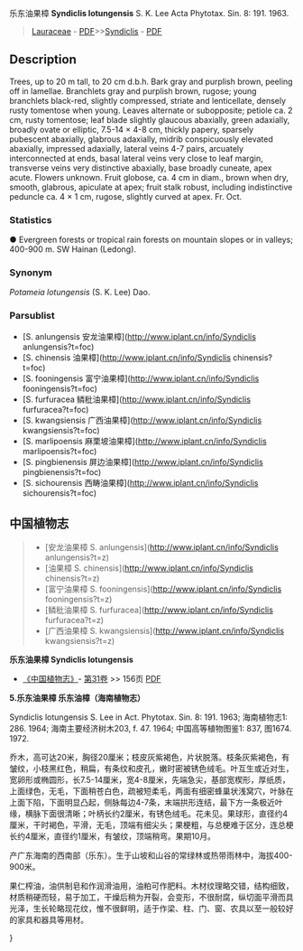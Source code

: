 乐东油果樟 **Syndiclis lotungensis** S. K. Lee Acta Phytotax. Sin. 8: 191. 1963.

> [Lauraceae](http://www.iplant.cn/info/Lauraceae?t=foc) - [PDF](http://www.iplant.cn/foc/pdf/Lauraceae.pdf)>>[Syndiclis](http://www.iplant.cn/info/Syndiclis?t=foc) - [PDF](http://www.iplant.cn/foc/pdf/Syndiclis.pdf)

## Description

Trees, up to 20 m tall, to 20 cm d.b.h. Bark gray and purplish brown, peeling off in lamellae. Branchlets gray and purplish brown, rugose; young branchlets black-red, slightly compressed, striate and lenticellate, densely rusty tomentose when young. Leaves alternate or subopposite; petiole ca. 2 cm, rusty tomentose; leaf blade slightly glaucous abaxially, green adaxially, broadly ovate or elliptic, 7.5-14 × 4-8 cm, thickly papery, sparsely pubescent abaxially, glabrous adaxially, midrib conspicuously elevated abaxially, impressed adaxially, lateral veins 4-7 pairs, arcuately interconnected at ends, basal lateral veins very close to leaf margin, transverse veins very distinctive abaxially, base broadly cuneate, apex acute. Flowers unknown. Fruit globose, ca. 4 cm in diam., brown when dry, smooth, glabrous, apiculate at apex; fruit stalk robust, including indistinctive peduncle ca. 4 × 1 cm, rugose, slightly curved at apex. Fr. Oct.

### Statistics
● Evergreen forests or tropical rain forests on mountain slopes or in valleys; 400-900 m. SW Hainan (Ledong).

### Synonym
*Potameia lotungensis* (S. K. Lee) Dao.



### Parsublist

* [S.  anlungensis  安龙油果樟](http://www.iplant.cn/info/Syndiclis anlungensis?t=foc)
* [S.  chinensis  油果樟](http://www.iplant.cn/info/Syndiclis chinensis?t=foc)
* [S.  fooningensis  富宁油果樟](http://www.iplant.cn/info/Syndiclis fooningensis?t=foc)
* [S.  furfuracea  鳞秕油果樟](http://www.iplant.cn/info/Syndiclis furfuracea?t=foc)
* [S.  kwangsiensis  广西油果樟](http://www.iplant.cn/info/Syndiclis kwangsiensis?t=foc)
* [S.  marlipoensis  麻栗坡油果樟](http://www.iplant.cn/info/Syndiclis marlipoensis?t=foc)
* [S.  pingbienensis  屏边油果樟](http://www.iplant.cn/info/Syndiclis pingbienensis?t=foc)
* [S.  sichourensis  西畴油果樟](http://www.iplant.cn/info/Syndiclis sichourensis?t=foc)


## 中国植物志

> * [安龙油果樟  S.  anlungensis](http://www.iplant.cn/info/Syndiclis anlungensis?t=z)
> * [油果樟  S.  chinensis](http://www.iplant.cn/info/Syndiclis chinensis?t=z)
> * [富宁油果樟  S.  fooningensis](http://www.iplant.cn/info/Syndiclis fooningensis?t=z)
> * [鳞秕油果樟  S.  furfuracea](http://www.iplant.cn/info/Syndiclis furfuracea?t=z)
> * [广西油果樟  S.  kwangsiensis](http://www.iplant.cn/info/Syndiclis kwangsiensis?t=z)


**乐东油果樟 Syndiclis lotungensis**

* [《中国植物志》](http://www.iplant.cn/frps)- [第31卷](http://www.iplant.cn/frps/vol/31) >> 156页 [PDF](http://www.iplant.cn/frps/pdf/31/156.PDF)

**5.乐东油果樟 乐东油樟（海南植物志）**

Syndiclis lotungensis S. Lee in Act. Phytotax. Sin. 8: 191. 1963; 海南植物志1: 286. 1964; 海南主要经济树木203, f. 47. 1964; 中国高等植物图鉴1: 837, 图1674. 1972.

乔木，高可达20米，胸径20厘米；枝皮灰紫褐色，片状脱落。枝条灰紫褐色，有皱纹，小枝黑红色，稍扁，有条纹和皮孔，嫩时密被锈色绒毛。叶互生或近对生，宽卵形或椭圆形，长7.5-14厘米，宽4-8厘米，先端急尖，基部宽楔形，厚纸质，上面绿色，无毛，下面稍苍白色，疏被短柔毛，两面有细密蜂巢状浅窝穴，叶脉在上面下陷，下面明显凸起，侧脉每边4-7条，末端拱形连结，最下方一条极近叶缘，横脉下面很清晰；叶柄长约2厘米，有锈色绒毛。花未见。果球形，直径约4厘米，干时褐色，平滑，无毛，顶端有细尖头；果梗粗，与总梗难于区分，连总梗长约4厘米，直径约1厘米，有皱纹，顶端稍弯。果期10月。

产广东海南的西南部（乐东）。生于山坡和山谷的常绿林或热带雨林中，海拔400-900米。

果仁榨油，油供制皂和作润滑油用，油粕可作肥料。木材纹理略交错，结构细致，材质稍硬而轻，易于加工，干燥后稍为开裂，会变形，不很耐腐，纵切面平滑而具光泽，生长轮略现花纹，惟不很鲜明，适于作梁、柱、门、窗、农具以至一般较好的家具和器具等用材。



}